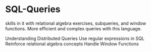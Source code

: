 # SQL-Queries
skills in it with relational algebra exercises, subqueries, and window functions. More efficient and complex queries with this language.

Understanding Distributed Queries
Use regular expressions in SQL
Reinforce relational algebra concepts
Handle Window Functions
